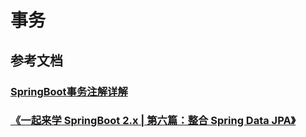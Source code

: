 





# 事务

## 参考文档

### [SpringBoot事务注解详解](https://www.jianshu.com/p/cddeca2c9245)





### [《一起来学 SpringBoot 2.x | 第六篇：整合 Spring Data JPA》](http://www.iocoder.cn/Spring-Boot/battcn/v2-orm-jpa/)








